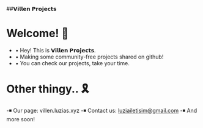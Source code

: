 ##𝗩𝗶𝗹𝗹𝗲𝗻 𝗣𝗿𝗼𝗷𝗲𝗰𝘁𝘀
# Welcome! 🏴
- • Hey! This is 𝗩𝗶𝗹𝗹𝗲𝗻 𝗣𝗿𝗼𝗷𝗲𝗰𝘁𝘀.
- • Making some community-free projects shared on github!
- • You can check our projects, take your time.

# Other thingy.. 🎗️
-◾ Our page: villen.luzias.xyz
-◾ Contact us: luziailetisim@gmail.com
-◾ And more soon!

